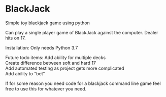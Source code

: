 # BlackJack
Simple toy blackjack game using python

Can play a single player game of BlackJack against the computer.  Dealer hits on 17.

Installation: Only needs Python 3.7 

Future todo items:
Add ability for multiple decks <br>
Create difference between soft and hard 17 <br>
Add automated testing as project gets more complicated <br>
Add ability to "bet" <br>

If for some reason you need code for a blackjack command line game feel free to use this for whatever you need. 

